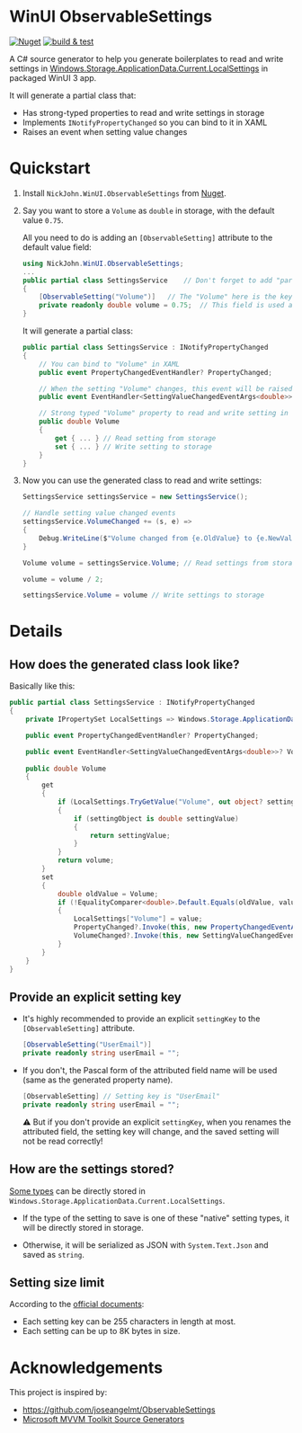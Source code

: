 # WinUI ObservableSettings

[![Nuget](https://img.shields.io/nuget/v/NickJohn.WinUI.ObservableSettings)](https://www.nuget.org/packages/NickJohn.WinUI.ObservableSettings)
[![build & test](https://github.com/JasonWei512/WinUI-ObservableSettings/actions/workflows/build%20&%20test.yml/badge.svg)](https://github.com/JasonWei512/WinUI-ObservableSettings/actions/workflows/build%20&%20test.yml)

A C# source generator to help you generate boilerplates to read and write settings in [Windows.Storage.ApplicationData.Current.LocalSettings](https://learn.microsoft.com/en-us/windows/apps/design/app-settings/store-and-retrieve-app-data#retrieve-the-local-app-data-store) in packaged WinUI 3 app.

It will generate a partial class that:
- Has strong-typed properties to read and write settings in storage
- Implements `INotifyPropertyChanged` so you can bind to it in XAML
- Raises an event when setting value changes


# Quickstart

1.  Install `NickJohn.WinUI.ObservableSettings` from [Nuget](https://www.nuget.org/packages/NickJohn.WinUI.ObservableSettings).

2.  Say you want to store a `Volume` as `double` in storage, with the default value `0.75`.

    All you need to do is adding an `[ObservableSetting]` attribute to the default value field:

    ```csharp
    using NickJohn.WinUI.ObservableSettings;
    ...
    public partial class SettingsService    // Don't forget to add "partial" keyword to the class!
    {
        [ObservableSetting("Volume")]   // The "Volume" here is the key of the setting in storage
        private readonly double volume = 0.75;  // This field is used as the default setting value
    }
    ```

    It will generate a partial class:

    ```csharp
    public partial class SettingsService : INotifyPropertyChanged
    {
        // You can bind to "Volume" in XAML
        public event PropertyChangedEventHandler? PropertyChanged;

        // When the setting "Volume" changes, this event will be raised
        public event EventHandler<SettingValueChangedEventArgs<double>>? VolumeChanged;

        // Strong typed "Volume" property to read and write setting in storage
        public double Volume 
        {
            get { ... } // Read setting from storage
            set { ... } // Write setting to storage
        }
    }
    ```

3.  Now you can use the generated class to read and write settings:

    ```csharp
    SettingsService settingsService = new SettingsService();

    // Handle setting value changed events
    settingsService.VolumeChanged += (s, e) => 
    {
        Debug.WriteLine($"Volume changed from {e.OldValue} to {e.NewValue}");
    }

    Volume volume = settingsService.Volume; // Read settings from storage

    volume = volume / 2;

    settingsService.Volume = volume // Write settings to storage
    ```


# Details

## How does the generated class look like?

Basically like this:

```csharp
public partial class SettingsService : INotifyPropertyChanged
{
    private IPropertySet LocalSettings => Windows.Storage.ApplicationData.Current.LocalSettings.Values;

    public event PropertyChangedEventHandler? PropertyChanged;

    public event EventHandler<SettingValueChangedEventArgs<double>>? VolumeChanged;
        
    public double Volume
    {
        get
        {
            if (LocalSettings.TryGetValue("Volume", out object? settingObject))
            {
                if (settingObject is double settingValue)
                {
                    return settingValue;
                }
            }
            return volume;
        }
        set
        {
            double oldValue = Volume;
            if (!EqualityComparer<double>.Default.Equals(oldValue, value))
            {
                LocalSettings["Volume"] = value;
                PropertyChanged?.Invoke(this, new PropertyChangedEventArgs("Volume"));
                VolumeChanged?.Invoke(this, new SettingValueChangedEventArgs<double>(oldValue, value));
            }
        }
    }
}
```

## Provide an explicit setting key

- It's highly recommended to provide an explicit `settingKey` to the `[ObservableSetting]` attribute.

  ```csharp
  [ObservableSetting("UserEmail")]
  private readonly string userEmail = "";
  ```

- If you don't, the Pascal form of the attributed field name will be used (same as the generated property name). 

  ```csharp
  [ObservableSetting] // Setting key is "UserEmail"
  private readonly string userEmail = "";
  ```
  
  ⚠ But if you don't provide an explicit `settingKey`, when you renames the attributed field, the setting key will change, and the saved setting will not be read correctly!

## How are the settings stored?

[Some types](https://learn.microsoft.com/en-us/windows/apps/design/app-settings/store-and-retrieve-app-data#settings) can be directly stored in `Windows.Storage.ApplicationData.Current.LocalSettings`.

- If the type of the setting to save is one of these "native" setting types, it will be directly stored in storage.

- Otherwise, it will be serialized as JSON with `System.Text.Json` and saved as `string`.

## Setting size limit

According to the [official documents](https://learn.microsoft.com/en-us/uwp/api/windows.storage.applicationdata.localsettings#remarks):

- Each setting key can be 255 characters in length at most.
- Each setting can be up to 8K bytes in size.

# Acknowledgements

This project is inspired by:
- https://github.com/joseangelmt/ObservableSettings
- [Microsoft MVVM Toolkit Source Generators](https://github.com/CommunityToolkit/dotnet)
